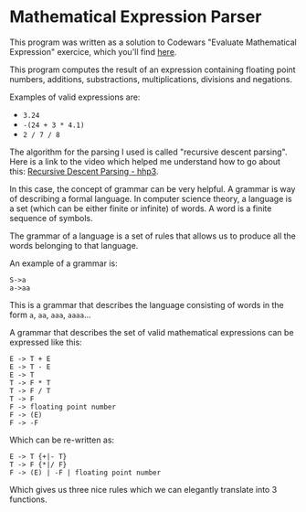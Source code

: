 # Mathematical Expression Parser

This program was written as a solution to Codewars "Evaluate Mathematical Expression" exercice, which you'll find [here](https://www.codewars.com/kata/52a78825cdfc2cfc87000005).

This program computes the result of an expression containing floating point numbers, additions, substractions, multiplications, divisions and negations.

Examples of valid expressions are:
- `3.24`
- `-(24 + 3 * 4.1)`
- `2 / 7 / 8`

The algorithm for the parsing I used is called "recursive descent parsing".
Here is a link to the video which helped me understand how to go about this: [Recursive Descent Parsing - hhp3](https://www.youtube.com/watch?v=SToUyjAsaFk&t=271s).

In this case, the concept of grammar can be very helpful.
A grammar is way of describing a formal language.
In computer science theory, a language is a set (which can be either finite or infinite) of words.
A word is a finite sequence of symbols.

The grammar of a language is a set of rules that allows us to produce all the words belonging to that language.

An example of a grammar is:
```
S->a
a->aa
```
This is a grammar that describes the language consisting of words in the form `a`, `aa`, `aaa`, `aaaa`...

A grammar that describes the set of valid mathematical expressions can be expressed like this:
```
E -> T + E
E -> T - E
E -> T
T -> F * T
T -> F / T
T -> F
F -> floating point number
F -> (E)
F -> -F
```
Which can be re-written as:
```
E -> T {+|- T}
T -> F {*|/ F}
F -> (E) | -F | floating point number
```
Which gives us three nice rules which we can elegantly translate into 3 functions.
